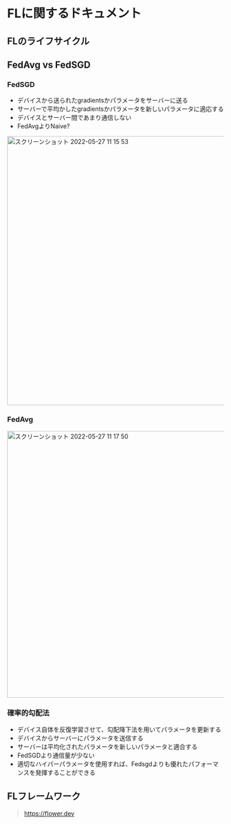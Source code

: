 
# FLに関するドキュメント

## FLのライフサイクル
## FedAvg vs FedSGD
### FedSGD
- デバイスから送られたgradientsかパラメータをサーバーに送る
- サーバーで平均かしたgradientsかパラメータを新しいパラメータに適応する
- デバイスとサーバー間であまり通信しない
- FedAvgよりNaive? 

<img width="624" alt="スクリーンショット 2022-05-27 11 15 53" src="https://user-images.githubusercontent.com/61937077/170615319-cf6fe956-7d17-4ac9-af2e-f72177fd2f9e.png">

### FedAvg
<img width="619" alt="スクリーンショット 2022-05-27 11 17 50" src="https://user-images.githubusercontent.com/61937077/170615519-7c427468-44bf-4341-97a5-1fc1efbe753f.png">


### 確率的勾配法
- デバイス自体を反復学習させて、勾配降下法を用いてパラメータを更新する
- デバイスからサーバーにパラメータを送信する
- サーバーは平均化されたパラメータを新しいパラメータと適合する
- FedSGDより通信量が少ない
- 適切なハイパーパラメータを使用すれば、Fedsgdよりも優れたパフォーマンスを発揮することができる



## FLフレームワーク
> https://flower.dev

